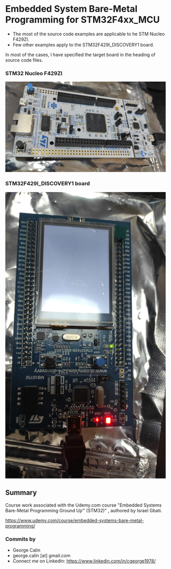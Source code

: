 # Embedded System Bare-Metal Programming for STM32F4xx_MCU

* The most of the source code examples are applicable to  he STM Nucleo F429ZI. 
* Few other examples apply to the STM32F429I_DISCOVERY1 board. 

In most of the cases, I have specified the target board in the heading of source code files. 

### STM32 Nucleo F429ZI
![STM32 Nucleo 144 Development Board](STM32_Nucleo_144.jpg)

### STM32F429I_DISCOVERY1 board 
![STM32F429I_DISCOVERY1 Discovery Board](STM32F429I_DISCOVERY1.jpg)

## Summary
Course work associated with the Udemy.com course "Embedded Systems Bare-Metal Programming Ground Up™ (STM32)" , authored by Israel Gbati.

https://www.udemy.com/course/embedded-systems-bare-metal-programming/


### Commits by
* George Calin 
* george.calin [at] gmail.com
* Connect me on LinkedIn: https://www.linkedin.com/in/cgeorge1978/
